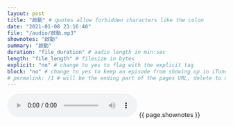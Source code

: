 ```yaml
---
layout: post
title: "啟動" # quotes allow forbidden characters like the colon
date: "2021-01-08 23:16:40"
file: "/audio/啟動.mp3"
shownotes: "啟動"
summary: "啟動"
duration: "file_duration" # audio length in min:sec
length: "file_length" # filesize in bytes
explicit: "no" # change to yes to flag with the explicit tag
block: "no" # change to yes to keep an episode from showing up in iTunes
# permalink: /1 # will be the ending part of the pages URL, delete to default to the title
---
```


<audio controls>
<source src="{{site.url}}{{site.baseurl}}{{ page.file }}" type="audio/x-mp3">
Your browser does not support the audio element.
</audio>
{{ page.shownotes }}
